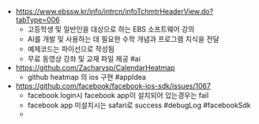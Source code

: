 - https://www.ebssw.kr/info/intrcn/infoTchmtrHeaderView.do?tabType=006
	- 고등학생 및 일반인을 대상으로 하는 EBS 소프트웨어 강의
	- AI를 개발 및 사용하는 데 필요한 수학 개념과 프로그램 지식을 전달
	- 예제코드는 파이선으로 작성됨
	- 무료 동영상 강좌 및 교재 파일 제공 #ai 
- https://github.com/Zacharysp/CalendarHeatmap
	- github heatmap 의 ios 구현 #appIdea 
- https://github.com/facebook/facebook-ios-sdk/issues/1067
	- facebook login시  facebook app이 설치되어 있는경우는 fail 
	- facebook app 미설치시는 safari로 success #debugLog #facebookSdk 
	- 